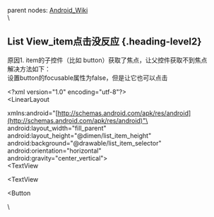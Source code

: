 parent nodes: [Android\_Wiki](Android_Wiki.html)\
\

List View\_item点击没反应 {.heading-level2}
-------------------------

原因1. item的子控件（比如 button）获取了焦点，让父控件获取不到焦点\
 解决方法如下：\
 设置button的focusable属性为false，但是让它也可以点击

\<?xml version="1.0" encoding="utf-8"?\>\
 \<LinearLayout

xmlns:android="[http://schemas.android.com/apk/res/android](http://schemas.android.com/apk/res/android)"\
 android:layout\_width="fill\_parent"\
 android:layout\_height="@dimen/list\_item\_height"\
 android:background="@drawable/list\_item\_selector"\
 android:orientation="horizontal"\
 android:gravity="center\_vertical"\>\
 \<TextView

\<TextView

\<Button

\

